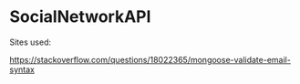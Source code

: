 # SocialNetworkAPI


Sites used: 

https://stackoverflow.com/questions/18022365/mongoose-validate-email-syntax